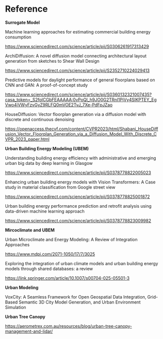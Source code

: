 # Reference

**Surrogate Model**

Machine learning approaches for estimating commercial building energy consumption

https://www.sciencedirect.com/science/article/pii/S0306261917313429

ArchiDiffusion: A novel diffusion model connecting architectural layout generation from sketches to Shear Wall Design

https://www.sciencedirect.com/science/article/pii/S2352710224029413

Predictive models for daylight performance of general floorplans based on CNN and GAN: A proof-of-concept study

https://www.sciencedirect.com/science/article/pii/S0360132321007435?casa_token=_S2folCGbFEAAAAA:0vPoQl_h9JO0G2TRnI1PjVy4SIKPTEY_EgVwo4iVWyFzvGyZ9RLFQ0mVOE2TvJ_7Xe-PdFpJZao

HouseDiffusion: Vector floorplan generation via a diffusion model with discrete and continuous denoising

https://openaccess.thecvf.com/content/CVPR2023/html/Shabani_HouseDiffusion_Vector_Floorplan_Generation_via_a_Diffusion_Model_With_Discrete_CVPR_2023_paper.html


**Urban Building Energy Modeling (UBEM)**

Understanding building energy efficiency with administrative and emerging urban big data by deep learning in Glasgow

https://www.sciencedirect.com/science/article/pii/S0378778822005023

Enhancing urban building energy models with Vision Transformers: A Case study in material classification from Google street view

https://www.sciencedirect.com/science/article/pii/S0378778825001872

Urban building energy performance prediction and retrofit analysis using data-driven machine learning approach

https://www.sciencedirect.com/science/article/pii/S0378778823009982


**Mircoclimate and UBEM**

Urban Microclimate and Energy Modeling: A Review of Integration Approaches

https://www.mdpi.com/2071-1050/17/7/3025

Exploring the integration of urban climate models and urban building energy models through shared databases: a review

https://link.springer.com/article/10.1007/s00704-025-05501-3


**Urban Modeling**

VoxCity: A Seamless Framework for Open Geospatial Data Integration, Grid-Based Semantic 3D City Model Generation, and Urban Environment Simulation


**Urban Tree Canopy**

https://aerometrex.com.au/resources/blog/urban-tree-canopy-management-and-lidar/
